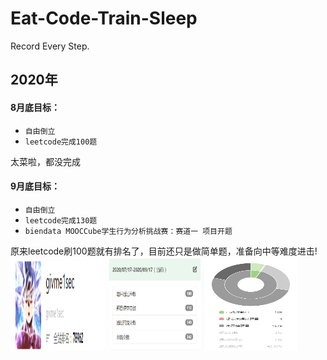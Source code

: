 # Eat-Code-Train-Sleep
Record Every Step.

## 2020年
#### 8月底目标：
* `自由倒立`
* `leetcode完成100题`

太菜啦，都没完成

#### 9月底目标：
* `自由倒立`
* `leetcode完成130题`
* `biendata MOOCCube学生行为分析挑战赛：赛道一 项目开题`


原来leetcode刷100题就有排名了，目前还只是做简单题，准备向中等难度进击!</br>
<img src="https://github.com/givme1sec/Eat-Code-Train-Sleep/blob/master/img/2020-09/rank.png" width="150" height="150" alt="图片加载失败"/>
<img src="https://github.com/givme1sec/Eat-Code-Train-Sleep/blob/master/img/2020-09/passed.png" width="150" height="150" alt="图片加载失败"/>
<img src="https://github.com/givme1sec/Eat-Code-Train-Sleep/blob/master/img/2020-09/process.png" width="150" height="150" alt="图片加载失败"/></br>

